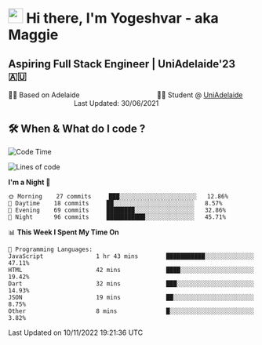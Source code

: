 <h1><img src="https://emojis.slackmojis.com/emojis/images/1531849430/4246/blob-sunglasses.gif?1531849430" width="30"/> Hi there, I'm Yogeshvar - aka Maggie</h1>

## Aspiring Full Stack Engineer | UniAdelaide'23 🇦🇺  
🏂🏻  Based on Adelaide &nbsp;&nbsp;&nbsp;&nbsp;&nbsp;&nbsp;&nbsp;&nbsp;&nbsp;&nbsp;&nbsp;&nbsp;&nbsp;&nbsp;&nbsp;&nbsp;&nbsp;&nbsp;&nbsp;&nbsp;&nbsp;&nbsp;&nbsp;&nbsp;&nbsp;&nbsp;&nbsp;&nbsp;&nbsp;&nbsp;&nbsp;&nbsp;&nbsp;&nbsp;&nbsp;&nbsp;&nbsp;&nbsp;&nbsp;👨‍💻 Student @ [UniAdelaide](https://www.adelaide.edu.au)   &nbsp;&nbsp;&nbsp;&nbsp;&nbsp;&nbsp;&nbsp;&nbsp;&nbsp;&nbsp;&nbsp;&nbsp;&nbsp;&nbsp;&nbsp;&nbsp;&nbsp;&nbsp;&nbsp;&nbsp;&nbsp;&nbsp;&nbsp;&nbsp;&nbsp;&nbsp;&nbsp;&nbsp;&nbsp;&nbsp;&nbsp;&nbsp; &nbsp;Last Updated: 30/06/2021

## 🛠 When & What do I code ?  

<!--START_SECTION:waka-->
![Code Time](http://img.shields.io/badge/Code%20Time-1%2C834%20hrs%2045%20mins-blue)

![Lines of code](https://img.shields.io/badge/From%20Hello%20World%20I%27ve%20Written-2%20Million%20lines%20of%20code-blue)

**I'm a Night 🦉** 

```text
🌞 Morning    27 commits     ███░░░░░░░░░░░░░░░░░░░░░░   12.86% 
🌆 Daytime    18 commits     ██░░░░░░░░░░░░░░░░░░░░░░░   8.57% 
🌃 Evening    69 commits     ████████░░░░░░░░░░░░░░░░░   32.86% 
🌙 Night      96 commits     ███████████░░░░░░░░░░░░░░   45.71%

```


📊 **This Week I Spent My Time On** 

```text
💬 Programming Languages: 
JavaScript               1 hr 43 mins        ███████████░░░░░░░░░░░░░░   47.11% 
HTML                     42 mins             ████░░░░░░░░░░░░░░░░░░░░░   19.42% 
Dart                     32 mins             ███░░░░░░░░░░░░░░░░░░░░░░   14.93% 
JSON                     19 mins             ██░░░░░░░░░░░░░░░░░░░░░░░   8.75% 
Other                    8 mins              █░░░░░░░░░░░░░░░░░░░░░░░░   3.82%

```


 Last Updated on 10/11/2022 19:21:36 UTC
<!--END_SECTION:waka-->

